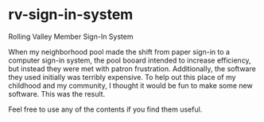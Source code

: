 # rv-sign-in-system
Rolling Valley Member Sign-In System

When my neighborhood pool made the shift from paper sign-in to a computer sign-in system, the pool booard intended to increase efficiency, but instead they were met with patron frustration. Additionally, the software they used initially was terribly expensive. To help out this place of my childhood and my community, I thought it would be fun to make some new software. This was the result.

Feel free to use any of the contents if you find them useful.
